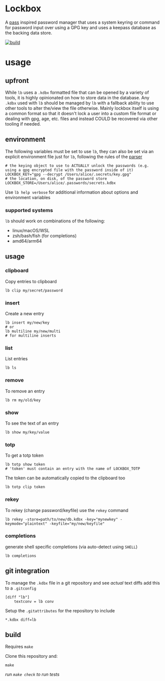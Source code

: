Lockbox
===

A [pass](https://www.passwordstore.org/) inspired password manager that uses a system
keyring or command for password input over using a GPG key and uses a keepass database as the backing data store.

[![build](https://github.com/enckse/lockbox/actions/workflows/build.yml/badge.svg)](https://github.com/enckse/lockbox/actions/workflows/build.yml)

# usage

## upfront

While `lb` uses a `.kdbx` formatted file that can be opened by a variety of tools, it is highly opinionated on how to store data in the database. Any
`.kdbx` used with `lb` should be managed by `lb` with a fallback ability to use other tools to alter the/view the file otherwise. Mainly lockbox itself
is using a common format so that it doesn't lock a user into a custom file format or dealing with gpg, age, etc. files and instead COULD be recovered
via other tooling if needed.

## environment

The following variables must be set to use `lb`, they can also be set via an
explicit environment file just for `lb`, following the rules of the
[parser](https://github.com/hashicorp/go-envparse)

```
# the keying object to use to ACTUALLY unlock the passwords (e.g. using a gpg encrypted file with the password inside of it)
LOCKBOX_KEY="gpg --decrypt /Users/alice/.secrets/key.gpg"
# the location, on disk, of the password store
LOCKBOX_STORE=/Users/alice/.passwords/secrets.kdbx
```

Use `lb help verbose` for additional information about options and environment variables

### supported systems

`lb` should work on combinations of the following:
- linux/macOS/WSL
- zsh/bash/fish (for completions)
- amd64/arm64

## usage

### clipboard

Copy entries to clipboard
```
lb clip my/secret/password
```

### insert

Create a new entry
```
lb insert my/new/key
# or
lb multiline my/new/multi
# for multiline inserts
```

### list

List entries
```
lb ls
```

### remove

To remove an entry
```
lb rm my/old/key
```

### show

To see the text of an entry
```
lb show my/key/value
```

### totp

To get a totp token
```
lb totp show token
# 'token' must contain an entry with the name of LOCKBOX_TOTP
```

The token can be automatically copied to the clipboard too
```
lb totp clip token
```

### rekey

To rekey (change password/keyfile) use the `rekey` command
```
lb rekey -store=path/to/new/db.kdbx -key="mynewkey" -keymode="plaintext" -keyfile="my/new/keyfile"
```

### completions

generate shell specific completions (via auto-detect using `SHELL`)
```
lb completions
```

## git integration

To manage the `.kdbx` file in a git repository and see _actual_ text diffs add this to a `.gitconfig`
```
[diff "lb"]
    textconv = lb conv
```

Setup the `.gitattributes` for the repository to include
```
*.kdbx diff=lb
```

## build

Requires `make`

Clone this repository and:
```
make
```

_run `make check` to run tests_
